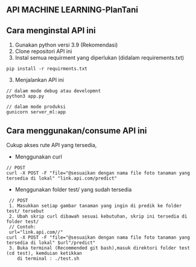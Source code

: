 ## API MACHINE LEARNING-PlanTani
## Cara menginstal API ini
1. Gunakan python versi 3.9 (Rekomendasi)
2. Clone repositori API ini
3. Instal semua requirment yang diperlukan (didalam requirements.txt)
```
pip install -r requirments.txt
```
3. Menjalankan API ini
```
// dalam mode debug atau developmnt 
python3 app.py

// dalam mode produksi 
gunicorn server_ml:app
```
## Cara menggunakan/consume API ini 
Cukup akses rute API yang tersedia,
- Menggunakan curl
```
// POST 
curl -X POST -F "file="@sesuaikan dengan nama file foto tanaman yang tersedia di lokal" "link.api.com/predict"
```
- Menggunakan folder test/ yang sudah tersedia
```
 // POST 
 1. Masukkan setiap gambar tanaman yang ingin di predik ke folder test/ tersebut
 2. Ubah skrip curl dibawah sesuai kebutuhan, skrip ini tersedia di folder test/
 // Contoh:
 url="link.api.com//"
curl -X POST -F "file="@sesuaikan dengan nama file foto tanaman yang tersedia di lokal" $url"/predict"
 3. Buka terminal (Recommended git bash),masuk direktori folder test (cd test), kemduian ketikkan 
    di terminal : ./test.sh


